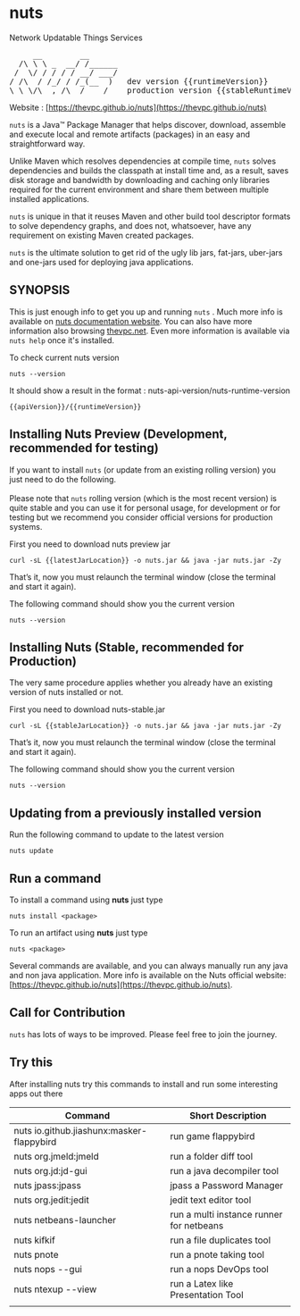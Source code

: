 # nuts
Network Updatable Things Services
<pre>
     __        __    
  /\ \ \ _  __/ /______
 /  \/ / / / / __/ ___/
/ /\  / /_/ / /_(__  )   dev version {{runtimeVersion}} 
\_\ \/\__,_/\__/____/    production version {{stableRuntimeVersion}} 
</pre>

Website : [https://thevpc.github.io/nuts](https://thevpc.github.io/nuts)

```nuts``` is a Java™ Package Manager that helps discover, download, assemble and execute local and remote artifacts (packages) in an easy and straightforward way.

Unlike Maven which resolves dependencies at compile time, ```nuts``` solves dependencies and builds the classpath at install time and, as a result, saves disk storage and bandwidth by downloading and caching only libraries required for the current environment and share them between multiple installed applications.

```nuts``` is unique in that it reuses Maven and other build tool descriptor formats to solve dependency graphs, and does not, whatsoever, have any requirement on existing Maven created packages.

```nuts``` is the ultimate solution to get rid of the ugly lib jars, fat-jars, uber-jars and one-jars used for deploying java applications.

## SYNOPSIS

This is just enough info to get you up and running ```nuts``` .
Much more info is available on [nuts documentation website](https://thevpc.github.io/nuts).
You can also have more information also browsing [thevpc.net](https://thevpc.net/nuts/).
Even more information is available via ```nuts help``` once it's installed.

To check current nuts version

```
nuts --version
```

It should show a result in the format : nuts-api-version/nuts-runtime-version

```
{{apiVersion}}/{{runtimeVersion}}
```

## Installing Nuts Preview (Development, recommended for testing)

If you want to install ```nuts``` (or update from an existing rolling version) you just need to do the following. <br />
<br />
Please note that ```nuts``` rolling version (which is the most recent version) is quite stable and you can use it for personal usage, for development or for testing but we recommend you consider official versions for production systems.

First you need to download nuts preview jar

```
curl -sL {{latestJarLocation}} -o nuts.jar && java -jar nuts.jar -Zy
```

That’s it, now you must relaunch the terminal window (close the terminal and start it again).

The following command should show you the current version

```
nuts --version
```


## Installing Nuts (Stable, recommended for Production)

The very same procedure applies whether you already have an existing version of nuts installed or not.

First you need to download nuts-stable.jar

```
curl -sL {{stableJarLocation}} -o nuts.jar && java -jar nuts.jar -Zy
```

That’s it, now you must relaunch the terminal window (close the terminal and start it again).

The following command should show you the current version

```
nuts --version
```

## Updating from a previously installed version

Run the following command to update to the latest version 

```
nuts update
```

## Run a command


To install a command using **nuts** just type

```
nuts install <package>
```

To run an artifact using **nuts** just type

```
nuts <package>
```

Several commands are available, and you can always manually run any java and non java application. More info is available on the Nuts official website: [https://thevpc.github.io/nuts](https://thevpc.github.io/nuts).

## Call for Contribution
```nuts``` has lots of ways to be improved. Please feel free to join the journey.

## Try this

After installing nuts try this commands to install and run some interesting apps out there

| Command                                  | Short Description                        |
|------------------------------------------|------------------------------------------|
| nuts io.github.jiashunx:masker-flappybird | run game flappybird                      |
| nuts org.jmeld:jmeld                     | run a folder diff tool                   |
| nuts org.jd:jd-gui                       | run a java decompiler tool               |
| nuts jpass:jpass                         | jpass a Password Manager                 |
| nuts org.jedit:jedit                     | jedit text editor tool                   |
| nuts netbeans-launcher                   | run a multi instance runner for netbeans |
| nuts kifkif                              | run a file duplicates tool               |
| nuts pnote                               | run a pnote taking tool                  |
| nuts nops  --gui                         | run a nops DevOps tool                   |
| nuts ntexup --view                       | run a Latex like Presentation Tool       |
|                                          |                                          |
